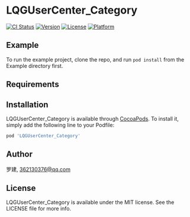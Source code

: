 # LQGUserCenter_Category

[![CI Status](https://img.shields.io/travis/罗建/LQGUserCenter_Category.svg?style=flat)](https://travis-ci.org/罗建/LQGUserCenter_Category)
[![Version](https://img.shields.io/cocoapods/v/LQGUserCenter_Category.svg?style=flat)](https://cocoapods.org/pods/LQGUserCenter_Category)
[![License](https://img.shields.io/cocoapods/l/LQGUserCenter_Category.svg?style=flat)](https://cocoapods.org/pods/LQGUserCenter_Category)
[![Platform](https://img.shields.io/cocoapods/p/LQGUserCenter_Category.svg?style=flat)](https://cocoapods.org/pods/LQGUserCenter_Category)

## Example

To run the example project, clone the repo, and run `pod install` from the Example directory first.

## Requirements

## Installation

LQGUserCenter_Category is available through [CocoaPods](https://cocoapods.org). To install
it, simply add the following line to your Podfile:

```ruby
pod 'LQGUserCenter_Category'
```

## Author

罗建, 362130376@qq.com

## License

LQGUserCenter_Category is available under the MIT license. See the LICENSE file for more info.
